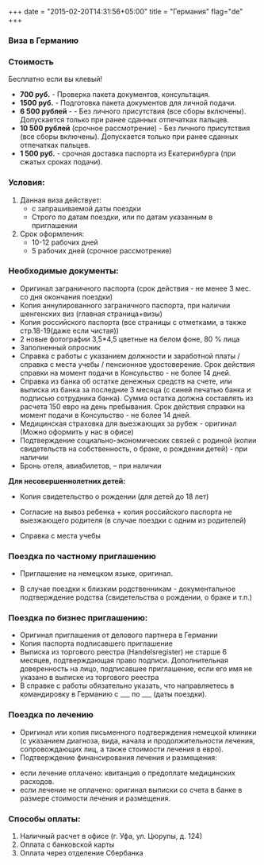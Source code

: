 +++
date = "2015-02-20T14:31:56+05:00"
title = "Германия"
flag="de"
+++
### Виза в Германию

### Стоимость

Бесплатно если вы клевый!

* **700 руб.**  - Проверка пакета документов, консультация.
* **1500 руб.** - Подготовка пакета документов для личной подачи.
* **6 500 рублей** -  - Без личного присутствия (все сборы включены). Допускается только при ранее сданных отпечатках пальцев.
* **10 500 рублей** (срочное рассмотрение) -  Без личного присутствия (все сборы включены). Допускается только при ранее сданных отпечатках пальцев.
* **1 500 руб.** - срочная доставка паспорта из Екатеринбурга (при сжатых сроках подачи).

### Условия:

1. Данная виза действует:
   * с запрашиваемой даты поездки
   * Строго по датам поездки, или по датам указанным в приглашении
2. Срок оформления:
   * 10-12 рабочих дней
   * 5 рабочих дней (срочное рассмотрение)

### Необходимые документы:

* Оригинал заграничного паспорта (срок действия - не менее 3 мес. со дня окончания поездки)
* Копия аннулированного заграничного паспорта, при наличии шенгенских виз (главная страница+визы)
* Копия российского паспорта (все страницы с отметками, а также стр.18-19(даже если чистая))
* 2 новые фотографии 3,5*4,5 цветные на белом фоне, 80 % лица
* Заполненный опросник
* Справка с работы с указанием должности и заработной платы /справка с места учебы / пенсионное удостоверение. Срок действия справки на момент подачи в Консульство - не более 14 дней.
* Справка из банка об остатке денежных средств на счете, или выписка из банка за последние 3 месяца (с синей печатью банка и подписью сотрудника банка). Сумма остатка должна составлять из расчета 150 евро на день пребывания. Срок действия справки на момент подачи в Консульство - не более 14 дней.
* Медицинская страховка для выезжающих за рубеж - оригинал (Можно оформить у нас в офисе)
* Подтверждение социально-экономических связей с родиной (копии свидетельств на собственность, о браке, о рождении детей) - при наличии
* Бронь отеля, авиабилетов, – при наличии

**Для несовершеннолетних детей:**

* Копия свидетельство о рождении (для детей до 18 лет)

* Согласие на вывоз ребенка + копия российского паспорта не выезжающего родителя (в случае поездки с одним из родителей)

* Справка с места учебы

### Поездка по частному приглашению
* Приглашение на немецком языке, оригинал.

* В случае поездки к близким родственникам - документальное подтверждение родства (свидетельства о рождении, о браке и т.п.)


### Поездка по бизнес приглашению:

* Оригинал приглашения от делового партнера в Германии
* Копия паспорта подписавшего приглашение
* Выписка из торгового реестра (Handelsregister) не старше 6 месяцев, подтверждающая право подписи.
  Дополнительная доверенность на лицо, подписавшее приглашение, если его имя не указано в выписке из торгового реестра
* В справке с работы обязательно указать, что направляетесь в командировку в Германию с ___ по ___ (даты поездки).

### Поездка по лечению
* Оригинал или копия письменного подтверждения немецкой клиники (с указанием диагноза, вида, начала и продолжительности лечения, сопровождающих лиц, а также стоимости лечения в евро).
* Подтверждение финансирования лечения и размещения:
- если лечение оплачено: квитанция о предоплате медицинских расходов.
- если лечение не оплачено: оригинал выписки со счета в банке в размере стоимости лечения и размещения.


### Способы оплаты:

1. Наличный расчет в офисе (г. Уфа, ул. Цюрупы, д. 124)
3. Оплата с банковской карты
4. Оплата через отделение Сбербанка
